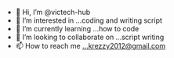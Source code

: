 - 👋 Hi, I’m @victech-hub
- 👀 I’m interested in ...coding and writing script
- 🌱 I’m currently learning ...how to code
- 💞️ I’m looking to collaborate on ...script writing
- 📫 How to reach me ...krezzy2012@gmail.com

<!---
victech-hub/victech-hub is a ✨ special ✨ repository because its `README.md` (this file) appears on your GitHub profile.
You can click the Preview link to take a look at your changes.
--->
